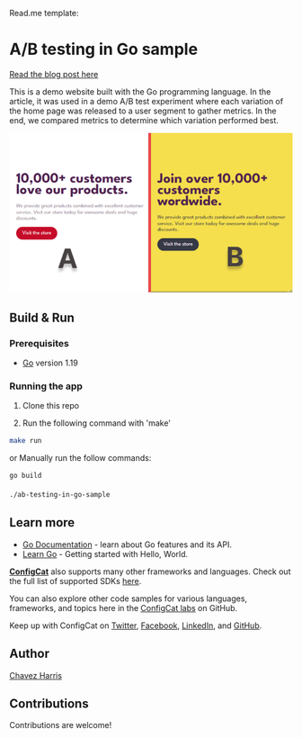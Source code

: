 Read.me template:

# A/B testing in Go sample

[Read the blog post here](https://configcat.com/blog/)

This is a demo website built with the Go programming language. In the article, it was used in a demo A/B test experiment where each variation of the home page was released to a user segment to gather metrics. In the end, we compared metrics to determine which variation performed best.

![A/B Versions](ab_versions.png)

## Build & Run

### Prerequisites

- [Go](https://go.dev/) version 1.19


### Running the app
1. Clone this repo

2. Run the following command with 'make'

```sh
make run
```

or Manually run the follow commands:

```sh
go build

./ab-testing-in-go-sample
```

## Learn more

- [Go Documentation](https://go.dev/doc/) - learn about Go features and its API.
- [Learn Go](https://go.dev/doc/tutorial/getting-started) - Getting started with Hello, World.

[**ConfigCat**](https://configcat.com) also supports many other frameworks and languages. Check out the full list of supported SDKs [here](https://configcat.com/docs/sdk-reference/overview/).

You can also explore other code samples for various languages, frameworks, and topics here in the [ConfigCat labs](https://github.com/configcat-labs) on GitHub.

Keep up with ConfigCat on [Twitter](https://twitter.com/configcat), [Facebook](https://www.facebook.com/configcat), [LinkedIn](https://www.linkedin.com/company/configcat/), and [GitHub](https://github.com/configcat).

## Author
[Chavez Harris](https://github.com/codedbychavez)

## Contributions
Contributions are welcome!

